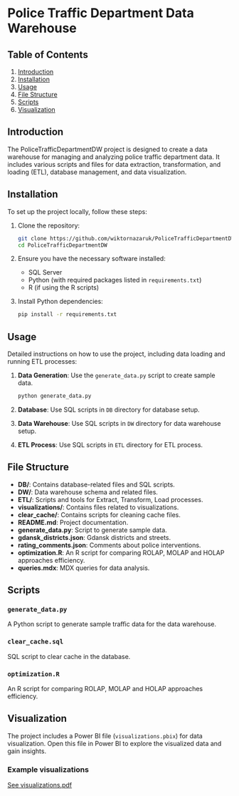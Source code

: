 # Police Traffic Department Data Warehouse

## Table of Contents

1. [Introduction](#introduction)
2. [Installation](#installation)
3. [Usage](#usage)
4. [File Structure](#file-structure)
5. [Scripts](#scripts)
6. [Visualization](#visualization)

## Introduction

The PoliceTrafficDepartmentDW project is designed to create a data warehouse for managing and analyzing police traffic department data. It includes various scripts and files for data extraction, transformation, and loading (ETL), database management, and data visualization.

## Installation

To set up the project locally, follow these steps:

1. Clone the repository:

   ```bash
   git clone https://github.com/wiktornazaruk/PoliceTrafficDepartmentDW.git
   cd PoliceTrafficDepartmentDW
   ```

2. Ensure you have the necessary software installed:

   - SQL Server
   - Python (with required packages listed in `requirements.txt`)
   - R (if using the R scripts)

3. Install Python dependencies:
   ```bash
   pip install -r requirements.txt
   ```

## Usage

Detailed instructions on how to use the project, including data loading and running ETL processes:

1. **Data Generation**: Use the `generate_data.py` script to create sample data.

   ```bash
   python generate_data.py
   ```

2. **Database**: Use SQL scripts in `DB` directory for database setup.

3. **Data Warehouse**: Use SQL scripts in `DW` directory for data warehouse setup.

4. **ETL Process**: Use SQL scripts in `ETL` directory for ETL process.

## File Structure

- **DB/**: Contains database-related files and SQL scripts.
- **DW/**: Data warehouse schema and related files.
- **ETL/**: Scripts and tools for Extract, Transform, Load processes.
- **visualizations/**: Contains files related to visualizations.
- **clear_cache/**: Contains scripts for cleaning cache files.
- **README.md**: Project documentation.
- **generate_data.py**: Script to generate sample data.
- **gdansk_districts.json**: Gdansk districts and streets.
- **rating_comments.json**: Comments about police interventions.
- **optimization.R**: An R script for comparing ROLAP, MOLAP and HOLAP approaches efficiency.
- **queries.mdx**: MDX queries for data analysis.

## Scripts

### `generate_data.py`

A Python script to generate sample traffic data for the data warehouse.

### `clear_cache.sql`

SQL script to clear cache in the database.

### `optimization.R`

An R script for comparing ROLAP, MOLAP and HOLAP approaches efficiency.

## Visualization

The project includes a Power BI file (`visualizations.pbix`) for data visualization. Open this file in Power BI to explore the visualized data and gain insights.

### Example visualizations

<a href="/visualizations/visualizations.pdf" target="_blank" rel="noopener noreferrer">See visualizations.pdf</a>
